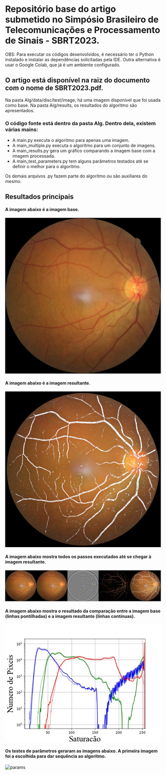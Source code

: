 # Repositório base do artigo submetido no Simpósio Brasileiro de Telecomunicações e Processamento de Sinais - SBRT2023.

OBS: Para executar os códigos desenvolvidos, é necessário ter o Python instalado e instalar as dependências solicitadas pela IDE. Outra alternativa é usar o Google Colab, que já é um ambiente configurado.

## O artigo está disponível na raiz do documento com o nome de SBRT2023.pdf.

Na pasta Alg/data/disc/test/image, há uma imagem disponível que foi usada como base. Na pasta Alg/results, os resultados do algoritmo são apresentados.

### O código fonte está dentro da pasta Alg. Dentro dela, existem várias mains:

* A main.py executa o algoritmo para apenas uma imagem. 
* A main_multiple.py executa o algoritmo para um conjunto de imagens. 
* A main_results.py gera um gráfico comparando a imagem base com a imagem processada. 
* A main_test_parameters.py tem alguns parâmetros testados até se definir o melhor para o algoritmo. 

Os demais arquivos .py fazem parte do algoritmo ou são auxiliares do mesmo.

## Resultados principais

#### A imagem abaixo é a imagem base.
![base](/Alg/data/disc/test/image/BINRUSHED1_image2.jpg)

#### A imagem abaixo é a imagem resultante.
![res](/Alg/results/img-res.jpg)

#### A imagem abaixo mostra todos os passos executados até se chegar à imagem resultante.
![ciclo](/Alg/results/img-final.jpg)

#### A imagem abaixo mostra o resultado da comparação entre a imagem base (linhas pontilhadas) e a imagem resultante (linhas contínuas).
![hist](/Alg/results/histogram.jpg)

#### Os testes de parâmetros geraram as imagens abaixo. A primeira imagem foi a escolhida para dar sequência ao algoritmo.
![params](/Alg/results/tests/concat.jpg)
